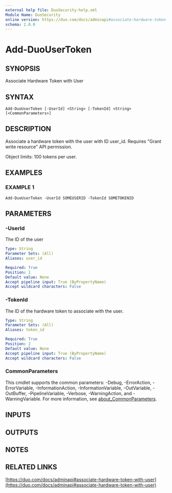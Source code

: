 ```yaml
---
external help file: DuoSecurity-help.xml
Module Name: DuoSecurity
online version: https://duo.com/docs/adminapi#associate-hardware-token-with-user
schema: 2.0.0
---
```


# Add-DuoUserToken

## SYNOPSIS
Associate Hardware Token with User

## SYNTAX

```
Add-DuoUserToken [-UserId] <String> [-TokenId] <String> [<CommonParameters>]
```

## DESCRIPTION
Associate a hardware token with the user with ID user_id.
Requires "Grant write resource" API permission.

Object limits: 100 tokens per user.

## EXAMPLES

### EXAMPLE 1
```
Add-DuoUserToken -UserId SOMEUSERID -TokenId SOMETOKENID
```

## PARAMETERS

### -UserId
The ID of the user

```yaml
Type: String
Parameter Sets: (All)
Aliases: user_id

Required: True
Position: 1
Default value: None
Accept pipeline input: True (ByPropertyName)
Accept wildcard characters: False
```

### -TokenId
The ID of the hardware token to associate with the user.

```yaml
Type: String
Parameter Sets: (All)
Aliases: token_id

Required: True
Position: 2
Default value: None
Accept pipeline input: True (ByPropertyName)
Accept wildcard characters: False
```

### CommonParameters
This cmdlet supports the common parameters: -Debug, -ErrorAction, -ErrorVariable, -InformationAction, -InformationVariable, -OutVariable, -OutBuffer, -PipelineVariable, -Verbose, -WarningAction, and -WarningVariable. For more information, see [about_CommonParameters](http://go.microsoft.com/fwlink/?LinkID=113216).

## INPUTS

## OUTPUTS

## NOTES

## RELATED LINKS

[https://duo.com/docs/adminapi#associate-hardware-token-with-user](https://duo.com/docs/adminapi#associate-hardware-token-with-user)

